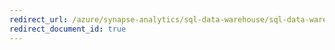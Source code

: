 ```yaml
---
redirect_url: /azure/synapse-analytics/sql-data-warehouse/sql-data-warehouse-reference-collation-types
redirect_document_id: true
---
```

